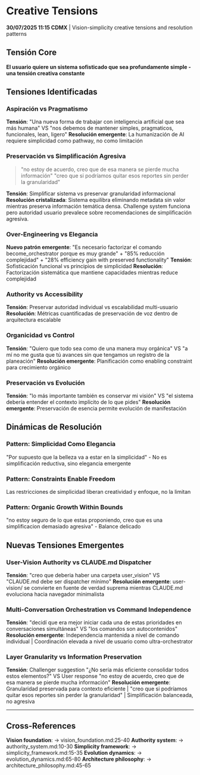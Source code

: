 # Creative Tensions

**30/07/2025 11:15 CDMX** | Vision-simplicity creative tensions and resolution patterns

## Tensión Core
**El usuario quiere un sistema sofisticado que sea profundamente simple - una tensión creativa constante**

## Tensiones Identificadas

### Aspiración vs Pragmatismo
**Tensión**: "Una nueva forma de trabajar con inteligencia artificial que sea más humana" VS "nos debemos de mantener simples, pragmaticos, funcionales, lean, ligero"
**Resolución emergente**: La humanización de AI requiere simplicidad como pathway, no como limitación

### Preservación vs Simplificación Agresiva  
> "no estoy de acuerdo, creo que de esa manera se pierde mucha información"
> "creo que si podríamos quitar esos reportes sin perder la granularidad"

**Tensión**: Simplificar sistema vs preservar granularidad informacional
**Resolución cristalizada**: Sistema equilibra eliminando metadata sin valor mientras preserva información temática densa. Challenge system funciona pero autoridad usuario prevalece sobre recomendaciones de simplificación agresiva.

### Over-Engineering vs Elegancia
**Nuevo patrón emergente**: "Es necesario factorizar el comando become_orchestrator porque es muy grande" + "85% reducción complejidad" + "28% efficiency gain with preserved functionality"
**Tensión**: Sofisticación funcional vs principios de simplicidad
**Resolución**: Factorización sistemática que mantiene capacidades mientras reduce complejidad

### Authority vs Accessibility  
**Tensión**: Preservar autoridad individual vs escalabilidad multi-usuario
**Resolución**: Métricas cuantificadas de preservación de voz dentro de arquitectura escalable

### Organicidad vs Control
**Tensión**: "Quiero que todo sea como de una manera muy orgánica" VS "a mí no me gusta que tú avances sin que tengamos un registro de la planeación"
**Resolución emergente**: Planificación como enabling constraint para crecimiento orgánico

### Preservación vs Evolución
**Tensión**: "lo más importante también es conservar mi visión" VS "el sistema debería entender el contexto implícito de lo que pides"
**Resolución emergente**: Preservación de esencia permite evolución de manifestación

## Dinámicas de Resolución

### Pattern: Simplicidad Como Elegancia
"Por supuesto que la belleza va a estar en la simplicidad" - No es simplificación reductiva, sino elegancia emergente

### Pattern: Constraints Enable Freedom  
Las restricciones de simplicidad liberan creatividad y enfoque, no la limitan

### Pattern: Organic Growth Within Bounds
"no estoy seguro de lo que estas proponiendo, creo que es una simplificacion demasiado agresiva" - Balance delicado

## Nuevas Tensiones Emergentes

### User-Vision Authority vs CLAUDE.md Dispatcher
**Tensión**: "creo que deberia haber una carpeta user_vision" VS "CLAUDE.md debe ser dispatcher mínimo"
**Resolución emergente**: user-vision/ se convierte en fuente de verdad suprema mientras CLAUDE.md evoluciona hacia navegador minimalista

### Multi-Conversation Orchestration vs Command Independence
**Tensión**: "decidí que era mejor iniciar cada una de estas prioridades en conversaciones simultáneas" VS "los comandos son autocontenidos"
**Resolución emergente**: Independencia mantenida a nivel de comando individual | Coordinación elevada a nivel de usuario como ultra-orchestrator

### Layer Granularity vs Information Preservation  
**Tensión**: Challenger suggestion "¿No sería más eficiente consolidar todos estos elementos?" VS User response "no estoy de acuerdo, creo que de esa manera se pierde mucha información"
**Resolución emergente**: Granularidad preservada para contexto eficiente | "creo que si podríamos quitar esos reportes sin perder la granularidad" | Simplificación balanceada, no agresiva

---

## Cross-References
**Vision foundation**: → vision_foundation.md:25-40
**Authority system**: → authority_system.md:10-30
**Simplicity framework**: → simplicity_framework.md:15-35
**Evolution dynamics**: → evolution_dynamics.md:65-80
**Architecture philosophy**: → architecture_philosophy.md:45-65